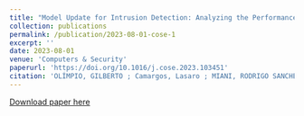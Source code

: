 ```yaml
---
title: "Model Update for Intrusion Detection: Analyzing the Performance of Delayed Labeling and Active Learning Strategies"
collection: publications
permalink: /publication/2023-08-01-cose-1
excerpt: ''
date: 2023-08-01
venue: 'Computers & Security'
paperurl: 'https://doi.org/10.1016/j.cose.2023.103451'
citation: 'OLÍMPIO, GILBERTO ; Camargos, Lasaro ; MIANI, RODRIGO SANCHES ; FARIA, ELAINE RIBEIRO. Model Update for Intrusion Detection: Analyzing the Performance of Delayed Labeling and Active Learning Strategies. COMPUTERS & SECURITY, 2023.'
---
```


[Download paper here](https://doi.org/10.1016/j.cose.2023.103451)